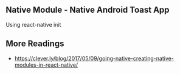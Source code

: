 ## Native Module - Native Android Toast App

Using react-native init

## More Readings

- https://clever.ly/blog/2017/05/09/going-native-creating-native-modules-in-react-native/
